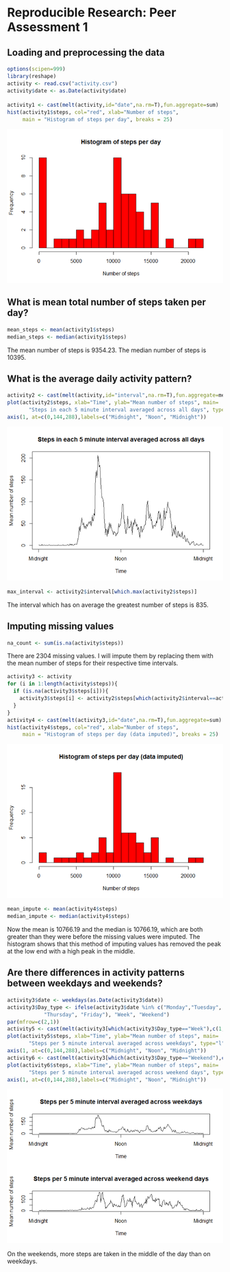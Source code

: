 # Reproducible Research: Peer Assessment 1


## Loading and preprocessing the data


```r
options(scipen=999)
library(reshape)
activity <- read.csv("activity.csv")
activity$date <- as.Date(activity$date)

activity1 <- cast(melt(activity,id="date",na.rm=T),fun.aggregate=sum)
hist(activity1$steps, col="red", xlab="Number of steps", 
     main = "Histogram of steps per day", breaks = 25)
```

![](PA1_template_files/figure-html/unnamed-chunk-1-1.png)<!-- -->


## What is mean total number of steps taken per day?


```r
mean_steps <- mean(activity1$steps)
median_steps <- median(activity1$steps)
```

The mean number of steps is 9354.23.
The median number of steps is 10395.


## What is the average daily activity pattern?


```r
activity2 <- cast(melt(activity,id="interval",na.rm=T),fun.aggregate=mean)
plot(activity2$steps, xlab="Time", ylab="Mean number of steps", main=
       "Steps in each 5 minute interval averaged across all days", type="l",xaxt="n")
axis(1, at=c(0,144,288),labels=c("Midnight", "Noon", "Midnight"))
```

![](PA1_template_files/figure-html/unnamed-chunk-3-1.png)<!-- -->

```r
max_interval <- activity2$interval[which.max(activity2$steps)]
```

The interval which has on average the greatest number of steps is 835.


## Imputing missing values

```r
na_count <- sum(is.na(activity$steps))
```

There are 2304 missing values. I will impute them by replacing them with the mean number of steps for their respective time intervals.


```r
activity3 <- activity
for (i in 1:length(activity$steps)){
  if (is.na(activity3$steps[i])){
    activity3$steps[i] <- activity2$steps[which(activity2$interval==activity3$interval[i])]
  }
}
activity4 <- cast(melt(activity3,id="date",na.rm=T),fun.aggregate=sum)
hist(activity4$steps, col="red", xlab="Number of steps", 
     main = "Histogram of steps per day (data imputed)", breaks = 25)
```

![](PA1_template_files/figure-html/unnamed-chunk-5-1.png)<!-- -->

```r
mean_impute <- mean(activity4$steps)
median_impute <- median(activity4$steps)
```

Now the mean is 10766.19 and the median is 10766.19, which are both greater than they were before the missing values were imputed.
The histogram shows that this method of imputing values has removed the peak at the low end with a high peak in the middle.

## Are there differences in activity patterns between weekdays and weekends?


```r
activity3$date <- weekdays(as.Date(activity3$date))
activity3$Day_type <- ifelse(activity3$date %in% c("Monday","Tuesday", "Wednesday",
            "Thursday", "Friday"), "Week", "Weekend")
par(mfrow=c(2,1))
activity5 <- cast(melt(activity3[which(activity3$Day_type=="Week"),c(1,3)],id="interval",na.rm=T),fun.aggregate=mean)
plot(activity5$steps, xlab="Time", ylab="Mean number of steps", main=
       "Steps per 5 minute interval averaged across weekdays", type="l",xaxt="n")
axis(1, at=c(0,144,288),labels=c("Midnight", "Noon", "Midnight"))
activity6 <- cast(melt(activity3[which(activity3$Day_type=="Weekend"),c(1,3)],id="interval",na.rm=T),fun.aggregate=mean)
plot(activity6$steps, xlab="Time", ylab="Mean number of steps", main=
       "Steps per 5 minute interval averaged across weekend days", type="l",xaxt="n")
axis(1, at=c(0,144,288),labels=c("Midnight", "Noon", "Midnight"))
```

![](PA1_template_files/figure-html/unnamed-chunk-6-1.png)<!-- -->

On the weekends, more steps are taken in the middle of the day than on weekdays.

